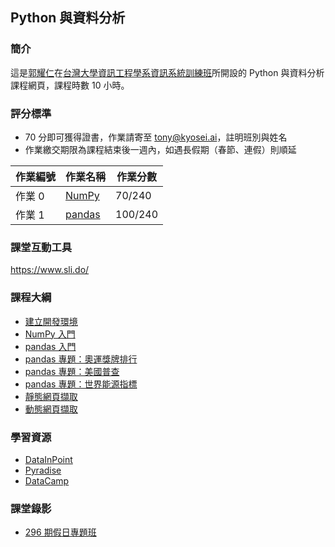 ## Python 與資料分析

### 簡介

這是[郭耀仁](https://www.facebook.com/yaojen.kuo.1)在[台灣大學資訊工程學系資訊系統訓練班](https://www.csie.ntu.edu.tw/train/)所開設的 Python 與資料分析課程網頁，課程時數 10 小時。

### 評分標準

- 70 分即可獲得證書，作業請寄至 tony@kyosei.ai，註明班別與姓名
- 作業繳交期限為課程結束後一週內，如遇長假期（春節、連假）則順延

|作業編號|作業名稱|作業分數|
|-------|------|-------|
|作業 0|[NumPy](https://yaojenkuo.io/py4da/intro_2_numpy.slides.html#/11)|70/240|
|作業 1|[pandas](https://yaojenkuo.io/py4da/pandas_energy_indicator.slides.html#/2)|100/240|

### 課堂互動工具

<https://www.sli.do/>

### 課程大綱

- [建立開發環境](https://yaojenkuo.io/py4da/dev_env.slides.html)
- [NumPy 入門](https://yaojenkuo.io/py4da/intro_2_numpy.slides.html)
- [pandas 入門](https://yaojenkuo.io/py4da/pandas_intro.slides.html)
- [pandas 專題：奧運獎牌排行](https://yaojenkuo.io/py4da/pandas_olympic.slides.html)
- [pandas 專題：美國普查](https://yaojenkuo.io/py4da/pandas_us_census.slides.html)
- [pandas 專題：世界能源指標](https://yaojenkuo.io/py4da/pandas_energy_indicator.slides.html)
- [靜態網頁擷取](https://yaojenkuo.io/py4da/static_scraper.slides.html)
- [動態網頁擷取](https://yaojenkuo.io/py4da/dynamic_scraper.slides.html)

### 學習資源

- [DataInPoint](https://www.facebook.com/datainpoint)
- [Pyradise](https://www.facebook.com/pyradise.geek)
- [DataCamp](https://www.datacamp.com/courses/tech:python?tap_a=5644-dce66f&tap_s=194899-1fb421)

### 課堂錄影

- [296 期假日專題班](https://www.youtube.com/playlist?list=PLEq7iw5uOtuXT7oIDBpC-P4Rg155hi_sD)